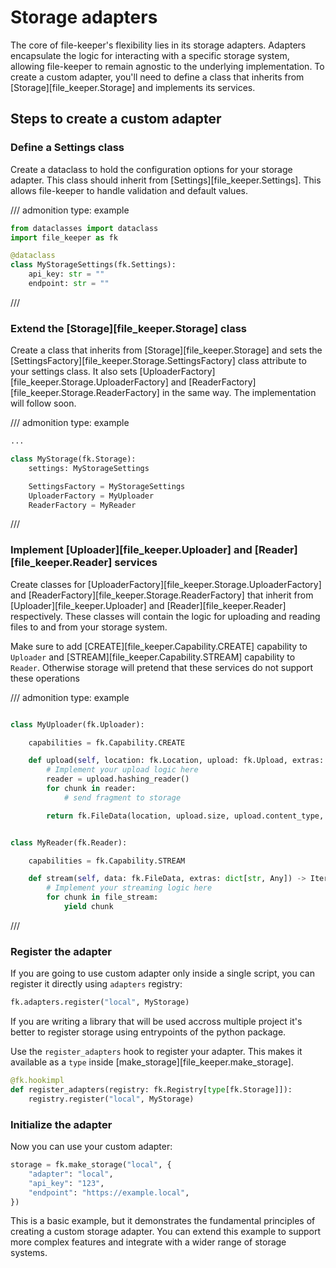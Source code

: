 # Storage adapters

The core of file-keeper's flexibility lies in its storage adapters. Adapters
encapsulate the logic for interacting with a specific storage system, allowing
file-keeper to remain agnostic to the underlying implementation.  To create a
custom adapter, you'll need to define a class that inherits from
[Storage][file_keeper.Storage] and implements its services.

## Steps to create a custom adapter

### Define a Settings class

Create a dataclass to hold the configuration options for your storage
adapter. This class should inherit from [Settings][file_keeper.Settings].  This
allows file-keeper to handle validation and default values.

/// admonition
    type: example

```py
from dataclasses import dataclass
import file_keeper as fk

@dataclass
class MyStorageSettings(fk.Settings):
    api_key: str = ""
    endpoint: str = ""
```
///

### Extend the [Storage][file_keeper.Storage] class

Create a class that inherits from [Storage][file_keeper.Storage] and sets the
[SettingsFactory][file_keeper.Storage.SettingsFactory] class attribute to your settings
class. It also sets [UploaderFactory][file_keeper.Storage.UploaderFactory] and
[ReaderFactory][file_keeper.Storage.ReaderFactory] in the same way. The
implementation will follow soon.

/// admonition
    type: example

```python
...

class MyStorage(fk.Storage):
    settings: MyStorageSettings

    SettingsFactory = MyStorageSettings
    UploaderFactory = MyUploader
    ReaderFactory = MyReader
```
///

### Implement [Uploader][file_keeper.Uploader] and [Reader][file_keeper.Reader] services

Create classes for [UploaderFactory][file_keeper.Storage.UploaderFactory] and
[ReaderFactory][file_keeper.Storage.ReaderFactory] that inherit from
[Uploader][file_keeper.Uploader] and [Reader][file_keeper.Reader]
respectively. These classes will contain the logic for uploading and reading
files to and from your storage system.

Make sure to add [CREATE][file_keeper.Capability.CREATE] capability to
`Uploader` and [STREAM][file_keeper.Capability.STREAM] capability to
`Reader`. Otherwise storage will pretend that these services do not support these operations

/// admonition
    type: example

```python

class MyUploader(fk.Uploader):

    capabilities = fk.Capability.CREATE

    def upload(self, location: fk.Location, upload: fk.Upload, extras: dict[str, Any]) -> fk.FileData:
        # Implement your upload logic here
        reader = upload.hashing_reader()
        for chunk in reader:
            # send fragment to storage

        return fk.FileData(location, upload.size, upload.content_type, reader.get_hash())


class MyReader(fk.Reader):

    capabilities = fk.Capability.STREAM

    def stream(self, data: fk.FileData, extras: dict[str, Any]) -> Iterable[bytes]:
        # Implement your streaming logic here
        for chunk in file_stream:
            yield chunk
```
///

### Register the adapter

If you are going to use custom adapter only inside a single script, you can
register it directly using `adapters` registry:


```python
fk.adapters.register("local", MyStorage)
```

If you are writing a library that will be used accross multiple project
it's better to register storage using entrypoints of the python package.

Use the `register_adapters` hook to register your adapter. This makes it
available as a `type` inside [make_storage][file_keeper.make_storage].


```py
@fk.hookimpl
def register_adapters(registry: fk.Registry[type[fk.Storage]]):
    registry.register("local", MyStorage)
```

### Initialize the adapter

Now you can use your custom adapter:

```python
storage = fk.make_storage("local", {
    "adapter": "local",
    "api_key": "123",
    "endpoint": "https://example.local",
})
```

This is a basic example, but it demonstrates the fundamental principles of
creating a custom storage adapter.  You can extend this example to support more
complex features and integrate with a wider range of storage systems.
